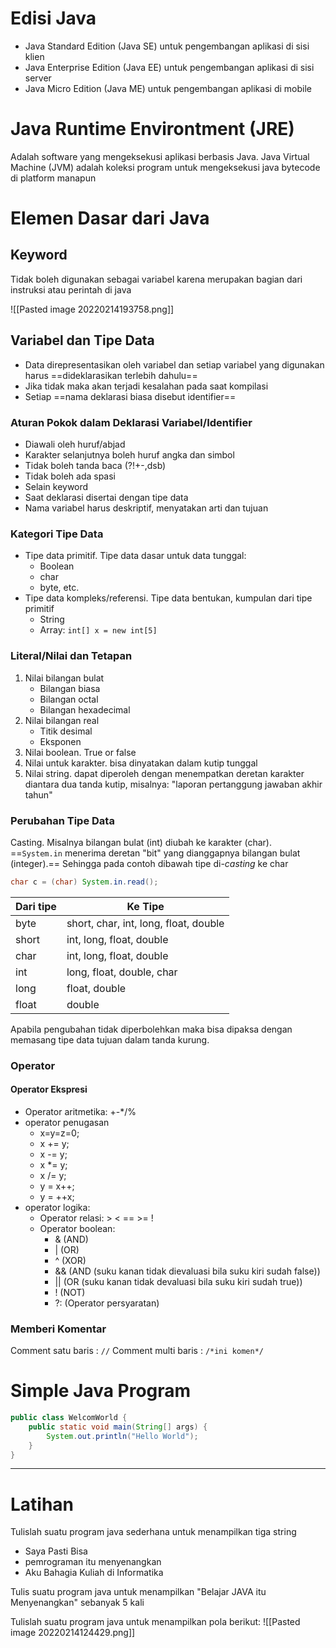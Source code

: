 # Edisi Java

- Java Standard Edition (Java SE) untuk pengembangan aplikasi di sisi klien
- Java Enterprise Edition (Java EE) untuk pengembangan aplikasi di sisi server
- Java Micro Edition (Java ME) untuk pengembangan aplikasi di mobile

# Java Runtime Environtment (JRE)

Adalah software yang mengeksekusi aplikasi berbasis Java. Java Virtual Machine (JVM) adalah koleksi program untuk mengeksekusi java bytecode di platform manapun

# Elemen Dasar dari Java

## Keyword

Tidak boleh digunakan sebagai variabel karena merupakan bagian dari instruksi atau perintah di java

![[Pasted image 20220214193758.png]]

## Variabel dan Tipe Data

- Data direpresentasikan oleh variabel dan setiap variabel yang digunakan harus ==dideklarasikan terlebih dahulu==
- Jika tidak maka akan terjadi kesalahan pada saat kompilasi
- Setiap ==nama deklarasi biasa disebut identifier==

### Aturan Pokok dalam Deklarasi Variabel/Identifier

- Diawali oleh huruf/abjad
- Karakter selanjutnya boleh huruf angka dan simbol
- Tidak boleh tanda baca (?!+-,dsb)
- Tidak boleh ada spasi
- Selain keyword
- Saat deklarasi disertai dengan tipe data
- Nama variabel harus deskriptif, menyatakan arti dan tujuan

### Kategori Tipe Data

- Tipe data primitif. Tipe data dasar untuk data tunggal:
	- Boolean
	- char
	- byte, etc.
- Tipe data kompleks/referensi. Tipe data bentukan, kumpulan dari tipe primitif
	- String
	- Array: `int[] x = new int[5]`

### Literal/Nilai dan Tetapan

1. Nilai bilangan bulat
	- Bilangan biasa
	- Bilangan octal
	- Bilangan hexadecimal
2. Nilai bilangan real
	- Titik desimal
	- Eksponen
3. Nilai boolean. True or false
4. Nilai untuk karakter. bisa dinyatakan dalam kutip tunggal
5. Nilai string. dapat diperoleh dengan menempatkan deretan karakter diantara dua tanda kutip, misalnya: "laporan pertanggung jawaban akhir tahun"

### Perubahan Tipe Data

Casting. Misalnya bilangan bulat (int) diubah ke karakter (char). ==`System.in` menerima deretan "bit" yang dianggapnya bilangan bulat (integer).== Sehingga pada contoh dibawah tipe di-*casting* ke char

```java
char c = (char) System.in.read();
```

| Dari tipe | Ke Tipe                               |
| --------- | ------------------------------------- |
| byte      | short, char, int, long, float, double |
| short     | int, long, float, double              |
| char      | int, long, float, double              |
| int       | long, float, double, char             |
| long      | float, double                         |
| float     | double                                | 

Apabila pengubahan tidak diperbolehkan maka bisa dipaksa dengan memasang tipe data tujuan dalam tanda kurung.

### Operator

#### Operator Ekspresi

- Operator aritmetika: +-\*/%
- operator penugasan
	- x=y=z=0;
	- x += y;
	- x -= y;
	- x \*= y;
	- x /= y;
	- y = x++;
	- y = ++x;
- operator logika:
	- Operator relasi: > < == >= !
	- Operator boolean:
		- & (AND)
		- | (OR)
		- ^ (XOR)
		- && (AND (suku kanan tidak dievaluasi bila suku kiri sudah false))
		- || (OR (suku kanan tidak devaluasi bila suku kiri sudah true))
		- ! (NOT)
		- ?: (Operator persyaratan)

### Memberi Komentar

Comment satu baris : `//`
Comment multi baris : `/*ini komen*/`

# Simple Java Program

```java
public class WelcomWorld {
	public static void main(String[] args) {
		System.out.println("Hello World");
	}
}
```

---

# Latihan

Tulislah suatu program java sederhana untuk menampilkan tiga string
- Saya Pasti Bisa
- pemrograman itu menyenangkan
- Aku Bahagia Kuliah di Informatika

Tulis suatu program java untuk menampilkan "Belajar JAVA itu Menyenangkan" sebanyak 5 kali

Tulislah suatu program java untuk menampilkan pola berikut:
![[Pasted image 20220214124429.png]]
